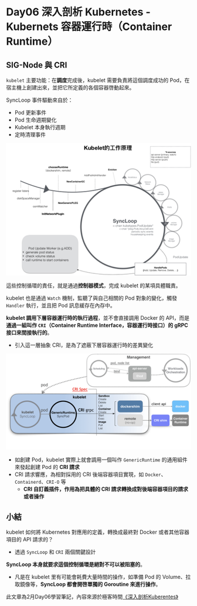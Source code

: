 # Day06 深入剖析 Kubernetes - Kubernets 容器運行時（Container Runtime）

## SIG-Node 與 CRI

`kubelet` 主要功能：在**調度**完成後，kubelet 需要負責將這個調度成功的 Pod，在宿主機上創建出來，並把它所定義的各個容器啓動起來。

SyncLoop 事件驅動來自於：

- Pod 更新事件
- Pod 生命週期變化
- Kubelet 本身執行週期
- 定時清理事件

![](media/16760990687688/16761004778338.png)


這些控制循環的責任，就是通過**控制器模式**，完成 kubelet 的某項具體職責。

kubelet 也是通過 `Watch` 機制，監聽了與自己相關的 Pod 對象的變化，觸發 `Handler` 執行，並且把 Pod 訊息緩存在內存中。

**kubelet 調用下層容器運行時的執行過程**，並不會直接調用 Docker 的 API，而是**通過一組叫作 `CRI`（Container Runtime Interface，容器運行時接口）的 gRPC 接口來間接執行的**。

- 引入這一層抽象 CRI，是為了遮蔽下層容器運行時的差異變化

![](media/16760990687688/16761954029754.png)
- 如創建 Pod，kubelet 實際上就會調用一個叫作 `GenericRuntime` 的通用組件來發起創建 Pod 的 **CRI 請求**
- CRI 請求響應，為相對採用的 CRI 後端容器項目實現，如 `Docker`、`Containerd`、`CRI-O` 等
    - **CRI 自訂義插件，作用為把具體的 CRI 請求轉換成對後端容器項目的請求或者操作**

## 小結

kubelet 如何將 Kubernetes 對應用的定義，轉換成最終對 Docker 或者其他容器項目的 API 請求的？

- 透過 `SyncLoop` 和 `CRI` 兩個關鍵設計

**SyncLoop 本身就要求這個控制循環是絕對不可以被阻塞的**。

- 凡是在 kubelet 里有可能會耗費大量時間的操作，如準備 Pod 的 Volume、拉取鏡像等，**SyncLoop 都會開啓單獨的 Goroutine 來進行操作**。

此文章為2月Day06學習筆記，內容來源於極客時間[《深入剖析Kuberentes》](https://time.geekbang.org/column/article/71056)